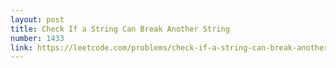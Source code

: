 ```yaml
---
layout: post
title: Check If a String Can Break Another String
number: 1433
link: https://leetcode.com/problems/check-if-a-string-can-break-another-string
---
```

